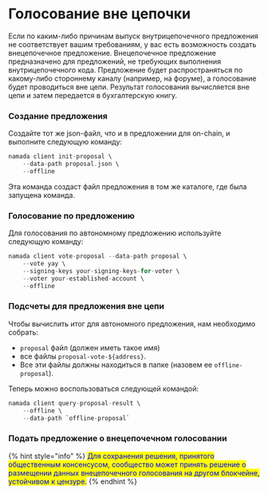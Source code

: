 # Голосование вне цепочки

Если по каким-либо причинам выпуск внутрицепочечного предложения не соответствует вашим требованиям, у вас есть возможность создать внецепочечное предложение. Внецепочечное предложение предназначено для предложений, не требующих выполнения внутрицепочечного кода. Предложение будет распространяться по какому-либо стороннему каналу (например, на форуме), а голосование будет проводиться вне цепи. Результат голосования вычисляется вне цепи и затем передается в бухгалтерскую книгу.

### Создание предложения&#x20;

Создайте тот же json-файл, что и в предложении для on-chain, и выполните следующую команду:

```rust
namada client init-proposal \
    --data-path proposal.json \
    --offline
```

Эта команда создаст файл предложения в том же каталоге, где была запущена команда.

### Голосование по предложению&#x20;

Для голосования по автономному предложению используйте следующую команду:

```rust
namada client vote-proposal --data-path proposal \
    --vote yay \
    --signing-keys your-signing-keys-for-voter \
    --voter your-established-account \
    --offline
```

### Подсчеты для предложения вне цепи&#x20;

Чтобы вычислить итог для автономного предложения, нам необходимо собрать:

* `proposal` файл (должен иметь такое имя)&#x20;
* все файлы `proposal-vote-${address}`.&#x20;
* Все эти файлы должны находиться в папке (назовем ее `offline-proposal`).

Теперь можно воспользоваться следующей командой:

```rust
namada client query-proposal-result \
    --offline \
    --data-path `offline-proposal`
```

### Подать предложение о внецепочечном голосовании&#x20;

{% hint style="info" %}
<mark style="color:blue;">Для сохранения решения, принятого общественным консенсусом, сообщество может принять решение о размещении данных внецепочечного голосования на другом блокчейне, устойчивом к цензуре.</mark>
{% endhint %}
